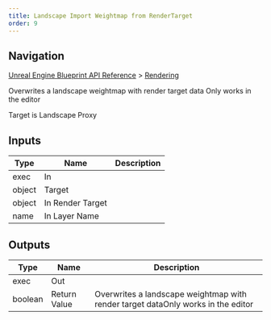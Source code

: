 ```yaml
---
title: Landscape Import Weightmap from RenderTarget
order: 9
---
```

## Navigation

[Unreal Engine Blueprint API Reference](https://dev.epicgames.com/documentation/en-us/unreal-engine/BlueprintAPI) > [Rendering](https://dev.epicgames.com/documentation/en-us/unreal-engine/BlueprintAPI/Rendering)

Overwrites a landscape weightmap with render target data
Only works in the editor

Target is Landscape Proxy

## Inputs

| Type | Name | Description |
| --- | --- | --- |
| exec | In |  |
| object | Target |  |
| object | In Render Target |  |
| name | In Layer Name |  |

## Outputs

| Type | Name | Description |
| --- | --- | --- |
| exec | Out |  |
| boolean | Return Value | Overwrites a landscape weightmap with render target dataOnly works in the editor |

